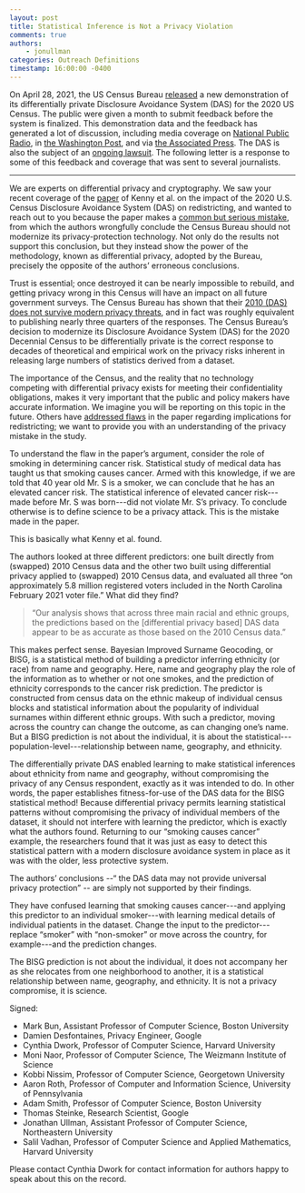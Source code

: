 ```yaml
---
layout: post
title: Statistical Inference is Not a Privacy Violation
comments: true
authors: 
    - jonullman
categories: Outreach Definitions
timestamp: 16:00:00 -0400
---
```


On April 28, 2021, the US Census Bureau [released](https://www.census.gov/programs-surveys/decennial-census/decade/2020/planning-management/process/disclosure-avoidance/2020-das-updates.html) a new demonstration of its differentially private Disclosure Avoidance System (DAS) for the 2020 US Census. The public were given a month to submit feedback before the system is finalized.
This demonstration data and the feedback has generated a lot of discussion, including media coverage on [National Public Radio](https://www.npr.org/2021/05/19/993247101/for-the-u-s-census-keeping-your-data-anonymous-and-useful-is-a-tricky-balance), in [the Washington Post](https://www.washingtonpost.com/local/social-issues/2020-census-differential-privacy-ipums/2021/06/01/6c94b46e-c30d-11eb-93f5-ee9558eecf4b_story.html), and via [the Associated Press](https://apnews.com/article/business-census-2020-technology-e701e313e841674be6396321343b7e49). The DAS is also the subject of an [ongoing lawsuit](https://www.courtlistener.com/docket/59728874/state-v-united-states-department-of-commerce/).
The following letter is a response to some of this feedback and coverage that was sent to several journalists.

---

We are experts on differential privacy and cryptography.  We saw your recent coverage of the [paper](https://alarm-redist.github.io/posts/2021-05-28-census-das/Harvard-DAS-Evaluation.pdf) of Kenny et al. on the impact of the 2020 U.S. Census Disclosure Avoidance System (DAS) on redistricting, and wanted to reach out to you because the paper makes a [common but serious mistake](https://github.com/frankmcsherry/blog/blob/master/posts/2016-06-14.md), from which the authors wrongfully conclude the Census Bureau should not modernize its privacy-protection technology.  Not only do the results not support this conclusion, but they instead show the power of the methodology, known as differential privacy, adopted by the Bureau, precisely the opposite of the authors’ erroneous conclusions. 

Trust is essential; once destroyed it can be nearly impossible to rebuild, and getting privacy wrong in this Census will have an impact on all future government surveys.  The Census Bureau has shown that their [2010 (DAS) does not survive modern privacy threats](https://desfontain.es/privacy/index.html), and in fact was roughly equivalent to publishing nearly three quarters of the responses.  The Census Bureau’s decision to modernize its Disclosure Avoidance System (DAS) for the 2020 Decennial Census to be differentially private is the correct response to decades of theoretical and empirical work on the privacy risks inherent in releasing large numbers of statistics derived from a dataset.  

The importance of the Census, and the reality that no technology competing with differential privacy exists for meeting their confidentiality obligations, makes it very important that the public and policy makers have accurate information. We imagine you will be reporting on this topic in the future.  Others have [addressed flaws](https://gerrymander.princeton.edu/DAS-evaluation-Kenny-response) in the paper regarding implications for redistricting; we want to provide you with an understanding of the privacy mistake in the study.  

To understand the flaw in the paper’s argument, consider the role of smoking in determining cancer risk.  Statistical study of medical data has taught us that smoking causes cancer.   Armed with this knowledge, if we are told that 40 year old Mr. S is a smoker, we can conclude that he has an elevated cancer risk.  The statistical inference of elevated cancer risk---made before Mr. S was born---did not violate Mr. S’s privacy. To conclude otherwise is to define science to be a privacy attack.  This is the mistake made in the paper. 

This is basically what Kenny et al. found.

The authors looked at three different predictors: one built directly from (swapped) 2010 Census data and the other two built using differential privacy applied to (swapped) 2010 Census data, and evaluated all three “on approximately 5.8 million registered voters included in the North Carolina February 2021 voter file.”  What did they find?

>“Our analysis shows that across three main racial and ethnic groups, the predictions based on the [differential privacy based] DAS data appear to be as accurate as those based on the 2010 Census data.” 

This makes perfect sense. Bayesian Improved Surname Geocoding, or BISG, is a statistical method of building a predictor inferring ethnicity (or race) from name and geography.  Here, name and geography play the role of the information as to whether or not one smokes, and the prediction of ethnicity corresponds to the cancer risk prediction.  The predictor is constructed from census data on the ethnic makeup of individual census blocks and statistical information about the popularity of individual surnames within different ethnic groups.  With such a predictor, moving across the country can change the outcome, as can changing one’s name.  But a BISG prediction is not about the individual, it is about the statistical---population-level---relationship between name, geography, and ethnicity.

The differentially private DAS enabled learning to make statistical inferences about ethnicity from name and geography, without compromising the privacy of any Census respondent, exactly as it was intended to do.  In other words, the paper establishes fitness-for-use of the DAS data for the BISG statistical method!  Because differential privacy permits learning statistical patterns without compromising the privacy of individual members of the dataset, it should not interfere with learning the predictor, which is exactly what the authors found. Returning to our “smoking causes cancer” example, the researchers found that it was just as easy to detect this statistical pattern with a modern disclosure avoidance system in place as it was with the older, less protective system. 

The authors’ conclusions --“ the DAS data may not provide universal privacy protection” -- are simply not supported by their findings.

They have confused learning that smoking causes cancer---and applying this predictor to an individual smoker---with learning medical details of individual patients in the dataset. Change the input to the predictor---replace “smoker” with “non-smoker” or move across the country, for example---and the prediction changes.  

The BISG prediction is not about the individual, it does not accompany her as she relocates from one neighborhood to another, it is a statistical relationship between name, geography, and ethnicity.  It is not a privacy compromise, it is science.

Signed:
* Mark Bun, Assistant Professor of Computer Science, Boston University
* Damien Desfontaines, Privacy Engineer, Google
* Cynthia Dwork, Professor of Computer Science, Harvard University 
* Moni Naor, Professor of Computer Science, The Weizmann Institute of Science 
* Kobbi Nissim, Professor of Computer Science, Georgetown University
* Aaron Roth, Professor of Computer and Information Science, University of Pennsylvania
* Adam Smith, Professor of Computer Science, Boston University
* Thomas Steinke, Research Scientist, Google 
* Jonathan Ullman, Assistant Professor of Computer Science, Northeastern University
* Salil Vadhan, Professor of Computer Science and Applied Mathematics, Harvard University



Please contact Cynthia Dwork for contact information for authors happy to speak about this on the record.

